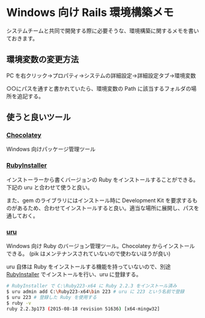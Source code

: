 # Windows 向け Rails 環境構築メモ

システムチームと共同で開発する際に必要そうな、環境構築に関するメモを書いておきます。

## 環境変数の変更方法

PC を右クリック→プロパティ→システムの詳細設定→詳細設定タブ→環境変数

○○にパスを通すと書かれていたら、環境変数の Path に該当するフォルダの場所を追記する。

## 使うと良いツール

### [Chocolatey](https://chocolatey.org/)

Windows 向けパッケージ管理ツール

### [RubyInstaller](http://rubyinstaller.org/)

インストーラーから書くバージョンの Ruby をインストールすることができる。下記の uru と合わせて使うと良い。

また、gem のライブラリにはインストール時に Development Kit を要求するものがあるため、合わせてインストールすると良い。適当な場所に展開し、パスを通しておく。

### [uru](https://bitbucket.org/jonforums/uru)

Windows 向け Ruby のバージョン管理ツール。Chocolatey からインストールできる。
(pik はメンテナンスされていないので使わないほうが良い)

uru 自体は Ruby をインストールする機能を持っていないので、別途 [RubyInstaller](http://rubyinstaller.org/) でインストールを行い、uru に登録する。

```sh
# RubyInstaller で C:\Ruby223-x64 に Ruby 2.2.3 をインストール済み
$ uru admin add C:\Ruby223-x64\bin 223 # uru に 223 という名前で登録
$ uru 223 # 登録した Ruby を使用する
$ ruby -v
ruby 2.2.3p173 (2015-08-18 revision 51636) [x64-mingw32]
```
